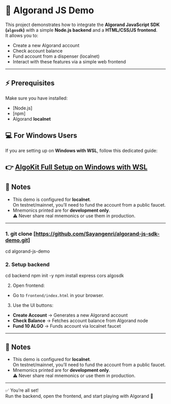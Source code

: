 # 🚀 Algorand JS Demo

This project demonstrates how to integrate the **Algorand JavaScript SDK (`algosdk`)** with a simple **Node.js backend** and a **HTML/CSS/JS frontend**.  
It allows you to:

- Create a new Algorand account
- Check account balance
- Fund account from a dispenser (localnet)
- Interact with these features via a simple web frontend

---

## ⚡ Prerequisites

Make sure you have installed:

- [Node.js]
- [npm]
- Algorand **localnet**

## 💻 For Windows Users

If you are setting up on **Windows with WSL**, follow this dedicated guide:  

👉 [AlgoKit Full Setup on Windows with WSL](https://www.notion.so/AlgoKit-Full-Setup-on-Windows-with-WSL-241fe3ff0a208039a2bae351fd11d0b5)
---

## 📌 Notes

- This demo is configured for **localnet**.  
On testnet/mainnet, you’ll need to fund the account from a public faucet.  
- Mnemonics printed are for **development only**.  
⚠️ Never share real mnemonics or use them in production.

---
### 1. git clone [https://github.com/Sayangenri/algorand-js-sdk-demo.git]
cd algorand-js-demo

### 2. Setup backend
cd backend
npm init -y
npm install express cors algosdk

2. Open frontend:
- Go to `frontend/index.html` in your browser.

3. Use the UI buttons:
- **Create Account** → Generates a new Algorand account  
- **Check Balance** → Fetches account balance from Algorand node  
- **Fund 10 ALGO** → Funds account via localnet faucet  

---

## 📌 Notes

- This demo is configured for **localnet**.  
On testnet/mainnet, you’ll need to fund the account from a public faucet.  
- Mnemonics printed are for **development only**.  
⚠️ Never share real mnemonics or use them in production.

---
✅ You’re all set!  
Run the backend, open the frontend, and start playing with Algorand 🚀


